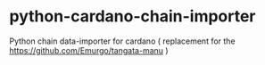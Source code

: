 # python-cardano-chain-importer
Python chain data-importer for cardano ( replacement for the https://github.com/Emurgo/tangata-manu )
